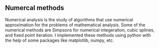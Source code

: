 ## Numercal methods
Numerical analysis is the study of algorithms that use numerical approximation for the problems of mathematical analysis. 
Some of the numerical methods are Simpsons for numerical integeration, cubic splines, and fixed point iteration. 
I implemented these methods using python with the help of some packages like matplotlib, numpy, etc.
